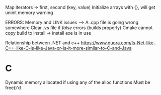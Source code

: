 Map iterators -> first, second (key, value)
Initialize arrays with {}, will get uninit memory warning

ERRORS:
	Memory and LINK issues --> A .cpp file is going wrong somewhere
	Clear .vs file if *false* errors (builds properly)
	Cmake cannot copy build to install -> install exe is in use

Relationship between .NET and c++
	https://www.quora.com/Is-Net-like-C++-like-C-is-like-Java-or-is-it-more-similar-to-C-and-Java


# C
Dynamic memory allocated if using any of the alloc functions
Must be free()'d 

